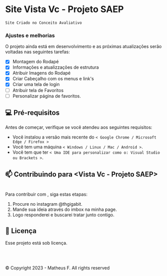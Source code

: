 # Site Vista Vc - Projeto SAEP
`Site Criado no Conceito Avaliativo`
### Ajustes e melhorias

O projeto ainda está em desenvolvimento e as próximas atualizações serão voltadas nas seguintes tarefas:

- [x] Montagem do Rodapé
- [x] Informações e atualizzações de estrutura
- [x] Atribuir Imagens do Rodapé
- [X] Criar Cabeçalho com os menus e link's
- [x] Criar uma tela de login
- [ ] Atribuir tela de Favoritos
- [ ] Personalizar página de favoritos.

## 💻 Pré-requisitos

Antes de começar, verifique se você atendeu aos seguintes requisitos:
<!---Estes são apenas requisitos de exemplo. Adicionar, duplicar ou remover conforme necessário--->
* Você instalou a versão mais recente do `< Google Chrome / Microsoft Edge / Firefox >`
* Você tem uma máquina `< Windows / Linux / Mac / Android >`.
* Você tem que ter `< Uma IDE para personalizar como o: Visual Studio ou Brackets >`.

## 📫 Contribuindo para <Vista Vc - Projeto SAEP>
<br>
Para contribuir com <Vista Vc - Projeto SAEP>, siga estas etapas:

1. Procure no instagram @thgigabit.
2. Mande sua ideia através do imbox na minha page.
3. Logo responderei e buscarei tratar junto contigo.

## 📝 Licença

Esse projeto está sob licença.

<br><br>

© Copyright 2023 -  Matheus F. All rights reserved
